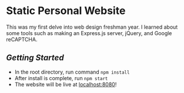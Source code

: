 
# Static Personal Website

  

This was my first delve into web design freshman year. I learned about some tools such as making an Express.js server, jQuery, and Google reCAPTCHA.

  

## *Getting Started*

* In the root directory, run command `npm install`
* After install is complete, run `npm start`
* The website will be live at [localhost:8080](localhost:8080)!
